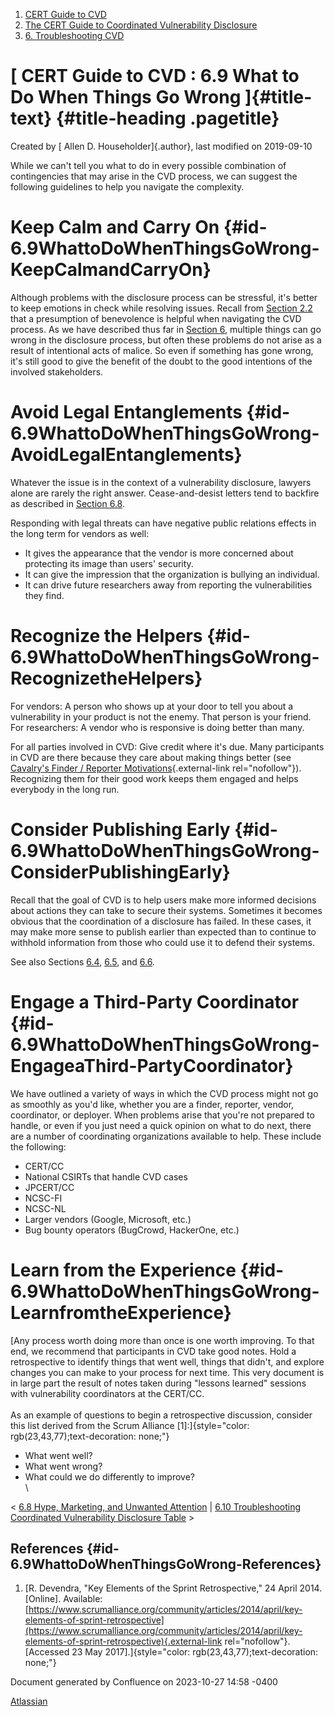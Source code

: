 



1.  [CERT Guide to CVD](index.html)
2.  [The CERT Guide to Coordinated Vulnerability
    Disclosure](The-CERT-Guide-to-Coordinated-Vulnerability-Disclosure_47677443.html)
3.  [6. Troubleshooting CVD](6.-Troubleshooting-CVD_47677482.html)


# [ CERT Guide to CVD : 6.9 What to Do When Things Go Wrong ]{#title-text} {#title-heading .pagetitle}




Created by [ Allen D. Householder]{.author}, last modified on 2019-09-10



While we can\'t tell you what to do in every possible combination of
contingencies that may arise in the CVD process, we can suggest the
following guidelines to help you navigate the complexity.

# Keep Calm and Carry On {#id-6.9WhattoDoWhenThingsGoWrong-KeepCalmandCarryOn}

Although problems with the disclosure process can be stressful, it\'s
better to keep emotions in check while resolving issues. Recall from
[Section 2.2](2.2.-Presume-Benevolence_47677452.html) that a presumption
of benevolence is helpful when navigating the CVD process. As we have
described thus far in [Section 6](6.-Troubleshooting-CVD_47677482.html),
multiple things can go wrong in the disclosure process, but often these
problems do not arise as a result of intentional acts of malice. So even
if something has gone wrong, it\'s still good to give the benefit of the
doubt to the good intentions of the involved stakeholders.

# Avoid Legal Entanglements {#id-6.9WhattoDoWhenThingsGoWrong-AvoidLegalEntanglements}

Whatever the issue is in the context of a vulnerability disclosure,
lawyers alone are rarely the right answer. Cease-and-desist letters tend
to backfire as described in [Section 6.8](47677490.html).

Responding with legal threats can have negative public relations effects
in the long term for vendors as well:

-   It gives the appearance that the vendor is more concerned about
    protecting its image than users\' security.
-   It can give the impression that the organization is bullying an
    individual.
-   It can drive future researchers away from reporting the
    vulnerabilities they find.

# Recognize the Helpers {#id-6.9WhattoDoWhenThingsGoWrong-RecognizetheHelpers}

For vendors: A person who shows up at your door to tell you about a
vulnerability in your product is not the enemy. That person is your
friend.\
For researchers: A vendor who is responsive is doing better than many.

For all parties involved in CVD: Give credit where it\'s due. Many
participants in CVD are there because they care about making things
better (see [Cavalry\'s Finder / Reporter
Motivations](https://www.iamthecavalry.org/motivations/){.external-link
rel="nofollow"}). Recognizing them for their good work keeps them
engaged and helps everybody in the long run.

# Consider Publishing Early {#id-6.9WhattoDoWhenThingsGoWrong-ConsiderPublishingEarly}

Recall that the goal of CVD is to help users make more informed
decisions about actions they can take to secure their systems. Sometimes
it becomes obvious that the coordination of a disclosure has failed. In
these cases, it may make more sense to publish earlier than expected
than to continue to withhold information from those who could use it to
defend their systems.

See also Sections
[6.4](6.4-Intentional-or-Accidental-Leaks_47677486.html),
[6.5](6.5-Independent-Discovery_47677487.html), and
[6.6](6.6-Active-Exploitation_47677488.html).

# Engage a Third-Party Coordinator {#id-6.9WhattoDoWhenThingsGoWrong-EngageaThird-PartyCoordinator}

We have outlined a variety of ways in which the CVD process might not go
as smoothly as you\'d like, whether you are a finder, reporter, vendor,
coordinator, or deployer. When problems arise that you\'re not prepared
to handle, or even if you just need a quick opinion on what to do next,
there are a number of coordinating organizations available to help.
These include the following:

-   CERT/CC
-   National CSIRTs that handle CVD cases
-   JPCERT/CC
-   NCSC-FI
-   NCSC-NL
-   Larger vendors (Google, Microsoft, etc.)
-   Bug bounty operators (BugCrowd, HackerOne, etc.)

# Learn from the Experience {#id-6.9WhattoDoWhenThingsGoWrong-LearnfromtheExperience}

[Any process worth doing more than once is one worth improving. To that
end, we recommend that participants in CVD take good notes. Hold a
retrospective to identify things that went well, things that didn\'t,
and explore changes you can make to your process for next time. This
very document is in large part the result of notes taken during
\"lessons learned\" sessions with vulnerability coordinators at the
CERT/CC.\
\
As an example of questions to begin a retrospective discussion, consider
this list derived from the Scrum Alliance
\[1\]:]{style="color: rgb(23,43,77);text-decoration: none;"}

-   What went well?
-   What went wrong?
-   What could we do differently to improve?\
    \



\< [6.8 Hype, Marketing, and Unwanted Attention](47677490.html) \| [6.10
Troubleshooting Coordinated Vulnerability Disclosure
Table](6.10-Troubleshooting-Coordinated-Vulnerability-Disclosure-Table_55967749.html)
\>



## References {#id-6.9WhattoDoWhenThingsGoWrong-References}

1.  [R. Devendra, \"Key Elements of the Sprint Retrospective,\" 24
    April 2014. \[Online\]. Available:
    [https://www.scrumalliance.org/community/articles/2014/april/key-elements-of-sprint-retrospective](https://www.scrumalliance.org/community/articles/2014/april/key-elements-of-sprint-retrospective){.external-link
    rel="nofollow"}. \[Accessed 23 May
    2017\].]{style="color: rgb(23,43,77);text-decoration: none;"}






Document generated by Confluence on 2023-10-27 14:58 -0400


[Atlassian](https://www.atlassian.com/)




